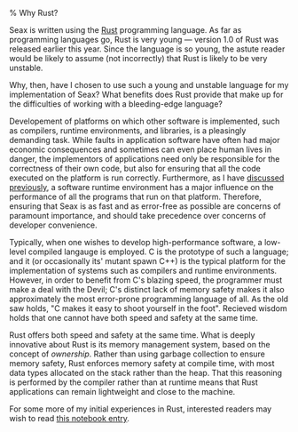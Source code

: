 % Why Rust?

Seax is written using the [Rust](http://www.rust-lang.org) programming language. As far as programming languages go, Rust is very young &mdash; version 1.0 of Rust was released earlier this year. Since the language is so young, the astute reader would be likely to assume (not incorrectly) that Rust is likely to be very unstable.

Why, then, have I chosen to use such a young and unstable language for my implementation of Seax? What benefits does Rust provide that make up for the difficulties of working with a bleeding-edge language?

Developement of platforms on which other software is implemented, such as compilers, runtime environments, and libraries, is a pleasingly demanding task. While faults in application software have often had major economic consequences and sometimes can even place human lives in danger, the implementors of applications need only be responsible for the correctness of their own code, but also for ensuring that all the code executed on the platform is run correctly. Furthermore, as I have [discussed previously](/background/goals.html#performance), a software runtime environment has a major influence on the performance of all the programs that run on that platform. Therefore, ensuring that Seax is as fast and as error-free as possible are concerns of paramount importance, and should take precedence over concerns of developer convenience.

Typically, when one wishes to develop high-performance software, a low-level compiled langauge is employed. C is the prototype of such a language; and it (or occasionally its' mutant spawn C++) is the typical platform for the implementation of systems such as compilers and runtime environments. However, in order to benefit from C's blazing speed, the programmer must make a deal with the Devil; C's distinct lack of memory safety makes it also approximately the most error-prone programming language of all. As the old saw holds, "C makes it easy to shoot yourself in the foot". Recieved wisdom holds that one cannot have both speed and safety at the same time.

Rust offers both speed and safety at the same time. What is deeply innovative about Rust is its memory management system, based on the concept of _ownership_. Rather than using garbage collection to ensure memory safety, Rust enforces memory safety at compile time, with most data types allocated on the stack rather than the heap. That this reasoning is performed by the compiler rather than at runtime means that Rust applications can remain lightweight and close to the machine.

For some more of my initial experiences in Rust, interested readers may wish to read [this notebook entry](http://hawkweisman.me/notebook/rust,programming/2015/01/20/first-steps-in-rust/).